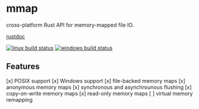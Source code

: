 # mmap

cross-platform Rust API for memory-mapped file IO.

[rustdoc](https://danburkert.github.io/mmap/mmap/index.html)

[![linux build status](https://travis-ci.org/danburkert/mmap.svg?branch=master)](https://travis-ci.org/danburkert/mmap)
[![windows build status](https://ci.appveyor.com/api/projects/status/ubka00959pstatkg/branch/master?svg=true)](https://ci.appveyor.com/project/danburkert/mmap/branch/master)

## Features

[x] POSIX support
[x] Windows support
[x] file-backed memory maps
[x] anonymous memory maps
[x] synchronous and asynchrounous flushing
[x] copy-on-write memory maps
[x] read-only memory maps
[ ] virtual memory remapping
